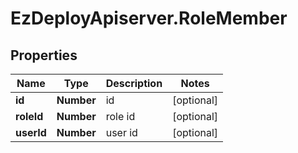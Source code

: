 # EzDeployApiserver.RoleMember

## Properties
Name | Type | Description | Notes
------------ | ------------- | ------------- | -------------
**id** | **Number** | id | [optional] 
**roleId** | **Number** | role id | [optional] 
**userId** | **Number** | user id | [optional] 


